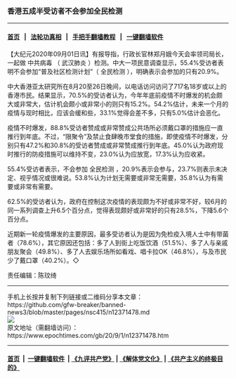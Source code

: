 ### 香港五成半受访者不会参加全民检测
------------------------

#### [首页](https://github.com/gfw-breaker/banned-news3/blob/master/README.md) &nbsp;&nbsp;|&nbsp;&nbsp; [法轮功真相](https://github.com/begood0513/basic/blob/master/README.md)  &nbsp;&nbsp;|&nbsp;&nbsp; [手把手翻墙教程](https://github.com/gfw-breaker/guides/wiki)  &nbsp;&nbsp;|&nbsp;&nbsp; [一键翻墙软件](https://github.com/gfw-breaker/nogfw/blob/master/README.md)  



<div><p>
 【大纪元2020年09月01日讯】有报导指，行政长官林郑月娥今天会率领司局长，一起做
 <ok href="https://www.epochtimes.com/gb/tag/%E4%B8%AD%E5%85%B1%E7%97%85%E6%AF%92.html">
  中共病毒
 </ok>
 （
 <ok href="https://www.epochtimes.com/gb/tag/%E6%AD%A6%E6%B1%89%E8%82%BA%E7%82%8E.html">
  武汉肺炎
 </ok>
 ）检测。中大一项民意调查显示，55.4%受访者表明不会参加“普及社区检测计划”（
 <ok href="https://www.epochtimes.com/gb/tag/%E5%85%A8%E6%B0%91%E6%A3%80%E6%B5%8B.html">
  全民检测
 </ok>
 ），明确表示会参加的只有20.9%。
</p>
<p>
 中大香港亚太研究所在8月20至26日晚间，以电话访问访问了717名18岁或以上的香港市民。结果显示，70.5%的受访者认为，今年年底前疫情不时爆发的机会颇大或非常大，估计机会颇小或非常小的则只有15.2%。54.2%估计，未来一个月的疫情与现时相比，应该会缓和些，33.1%觉得会差不多，只有5.0%估计会恶化。
</p>
<p>
 疫情不时爆发，88.8%受访者赞成或非常赞成公共场所必须戴口罩的措施应一直推行到年底。不过，“限聚令”及禁止食肆晚市堂食的措施，即使疫情不时爆发，分别只有47.2%和30.8%的受访者赞成或非常赞成推行到年底。45.0%认为政府现时推行的防疫措施可以维持不变，23.0%认为应放宽，17.3%认为应收紧。
</p>
<p>
 55.4%受访者表示，不会参加
 <ok href="https://www.epochtimes.com/gb/tag/%E5%85%A8%E6%B0%91%E6%A3%80%E6%B5%8B.html">
  全民检测
 </ok>
 ，20.9%表示会参与，23.7%则表示未决定、视乎情况或很难说。53.8%认为计划无需要或非常无需要，35.8%认为有需要或非常有需要。
</p>
<p>
 62.5%的受访者认为，政府在控制这次疫情的表现颇为不好或非常不好，较6月的同一系列调查上升6.5个百分点，觉得表现颇好或非常好的只有28.5%，下降5.6个百分点。
</p>
<p>
 近期新一轮疫情爆发的主要原因，最多受访者认为是因为免检疫入境人士中有带菌者（78.6%），其它原因还包括：多了人到街上吃饭饮酒（51.5%）、多了人与亲戚朋友聚会（49.8%）、多了人去娱乐场所如看戏、唱卡拉OK（46.8%），与及市民少了戴口罩（40.2%）。◇
</p>
<p>
 责任编辑：陈玟绮
</p>
</div>
<hr/>
手机上长按并复制下列链接或二维码分享本文章：<br/>
https://github.com/gfw-breaker/banned-news3/blob/master/pages/nsc415/n12371478.md <br/>
<a href='https://github.com/gfw-breaker/banned-news3/blob/master/pages/nsc415/n12371478.md'><img src='https://github.com/gfw-breaker/banned-news3/blob/master/pages/nsc415/n12371478.md.png'/></a> <br/>
原文地址（需翻墙访问）：https://www.epochtimes.com/gb/20/9/1/n12371478.htm


------------------------
#### [首页](https://github.com/gfw-breaker/banned-news3/blob/master/README.md) &nbsp;|&nbsp; [一键翻墙软件](https://github.com/gfw-breaker/nogfw/blob/master/README.md) &nbsp;| [《九评共产党》](https://github.com/gfw-breaker/9ping.md/blob/master/README.md#九评之一评共产党是什么) | [《解体党文化》](https://github.com/gfw-breaker/jtdwh.md/blob/master/README.md) | [《共产主义的终极目的》](https://github.com/gfw-breaker/gczydzjmd.md/blob/master/README.md)


<img src='http://gfw-breaker.win/banned-news3/pages/nsc415/n12371478.md' width='0px' height='0px'/>